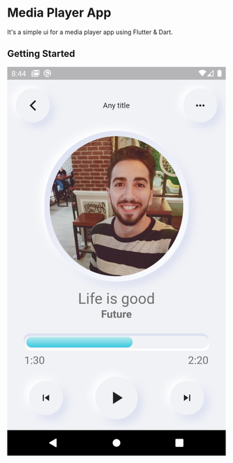 # Media Player App

It's a simple ui for a media player app using Flutter & Dart.

## Getting Started

![](assets/images/screen.png)
